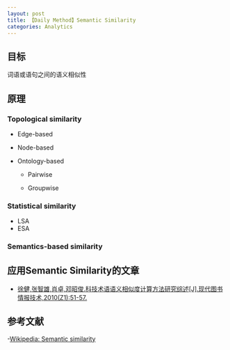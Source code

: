 ```yaml
---
layout: post
title: 【Daily Method】Semantic Similarity
categories: Analytics
---
```


## 目标

词语或语句之间的语义相似性

## 原理

### Topological similarity

- Edge-based

- Node-based

- Ontology-based

    - Pairwise

    - Groupwise

### Statistical similarity

- LSA
- ESA

### Semantics-based similarity

## 应用Semantic Similarity的文章

- [徐健,张智雄,肖卓,邓昭俊.科技术语语义相似度计算方法研究综述[J].现代图书情报技术,2010(Z1):51-57.](http://kns.cnki.net/KCMS/detail/detail.aspx?dbcode=CJFQ&dbname=CJFD2010&filename=XDTQ2010Z1012&v=MDkyMThNMUZyQ1VSTE9mWStac0Z5RG5VNy9NUFNuZmY3RzRIOUdtcm85RVpvUjhlWDFMdXhZUzdEaDFUM3FUclc=)

## 参考文献

-[Wikipedia: Semantic similarity](https://en.wikipedia.org/wiki/Semantic_similarity)